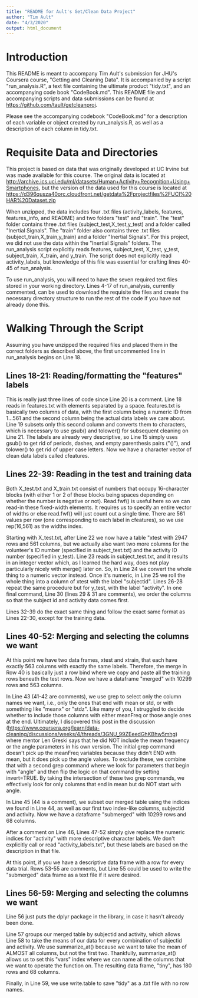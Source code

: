 ```yaml
---
title: "README for Ault's Get/Clean Data Project"
author: "Tim Ault"
date: "4/3/2020"
output: html_document
---
```


# Introduction

This README is meant to accompany Tim Ault's submission for JHU's Coursera course, "Getting and Cleaning Data". It is accompanied by a script "run_analysis.R", a text file containing the ultimate product "tidy.txt", and an accompanying code book "CodeBook.md". This README file and accompanying scripts and data submissions can be found at https://github.com/tault/getcleanproj.

Please see the accompanying codebook "CodeBook.md" for a description of each variable or object created by run_analysis.R, as well as a description of each column in tidy.txt.

# Requisite Data and Directories

This project is based on data that was originally developed at UC Irvine but was made available for this course. The original data is located at http://archive.ics.uci.edu/ml/datasets/Human+Activity+Recognition+Using+Smartphones, but the version of the data used for this course is located at https://d396qusza40orc.cloudfront.net/getdata%2Fprojectfiles%2FUCI%20HAR%20Dataset.zip

When unzipped, the data includes four .txt files (activity_labels, features, features_info, and README) and two folders "test" and "train". The "test" folder contains three .txt files (subject_test,X_test,y_test) and a folder called "Inertial Signals". The "train" folder also contains three .txt files (subject_train,X_train,y_train) and a folder "Inertial Signals". For this project, we did not use the data within the "Inertial Signals" folders. The run_analysis script explicitly reads features, subject_test, X_test, y_test, subject_train, X_train, and y_train. The script does not explicitly read activity_labels, but knowledge of this file was essential for crafting lines 40-45 of run_analysis.

To use run_analysis, you will need to have the seven required text files stored in your working directory. Lines 4-17 of run_analysis, currently commented, can be used to download the requisite the files and create the necessary directory structure to run the rest of the code if you have not already done this.

# Walking Through the Script

Assuming you have unzipped the required files and placed them in the correct folders as described above, the first uncommented line in run_analysis begins on Line 18.

## Lines 18-21: Reading/formatting the "features" labels

This is really just three lines of code since Line 20 is a comment. Line 18 reads in features.txt with elements separated by a space. features.txt is basically two columns of data, with the first column being a numeric ID from 1...561 and the second column being the actual data labels we care about. Line 19 subsets only this second column and converts them to characters, which is necessary to use gsub() and tolower() for subsequent cleaning on Line 21. The labels are already very descriptive, so Line 15 simply uses gsub() to get rid of periods, dashes, and empty parenthesis pairs ("()"), and tolower() to get rid of upper case letters. Now we have a character vector of clean data labels called cfeatures.

## Lines 22-39: Reading in the test and training data

Both X_test.txt and X_train.txt consist of numbers that occupy 16-character blocks (with either 1 or 2 of those blocks being spaces depending on whether the number is negative or not). Read.fwf() is useful here so we can read-in these fixed-width elements. It requires us to specify an entire vector of widths or else read.fwf() will just count out a single time. There are 561 values per row (one corresponding to each label in cfeatures), so we use rep(16,561) as the widths index.

Starting with X_test.txt, after Line 22 we now have a table "xtest with 2947 rows and 561 columns, but we actually also want two more columns for the volunteer's ID number (specified in subject_test.txt) and the activity ID number (specified in y_test). Line 23 reads in subject_test.txt, and it results in an integer vector which, as I learned the hard way, does not play particularly nicely with merge() later on. So, in Line 24 we convert the whole thing to a numeric vector instead. Once it's numeric, in Line 25 we roll the whole thing into a column of xtest with the label "subjectid". Lines 26-28 repeat the same procedure but for y_test, with the label "activity". In one final command, Line 30 (lines 29 & 31 are comments), we order the columns so that the subject id and activity data comes first.

Lines 32-39 do the exact same thing and follow the exact same format as Lines 22-30, except for the training data.

## Lines 40-52: Merging and selecting the columns we want

At this point we have two data frames, xtest and xtrain, that each have exactly 563 columns with exactly the same labels. Therefore, the merge in Row 40 is basically just a row bind where we copy and paste all the training rows beneath the test rows. Now we have a dataframe "merged" with 10299 rows and 563 columns.

In Line 43 (41-42 are comments), we use grep to select only the column names we want, i.e., only the ones that end with mean or std, or with something like "meanx" or "stdz". Like many of you, I struggled to decide whether to include those columns with either meanFreq or those angle ones at the end. Ultimately, I discovered this post in the discussion (https://www.coursera.org/learn/data-cleaning/discussions/weeks/4/threads/3GNU_99ZEeedGhKBhw5mhg) where mentor Len Greski says that he did NOT include the mean frequency or the angle parameters in his own version. The initial grep command doesn't pick up the meanFreq variables because they didn't END with mean, but it does pick up the angle values. To exclude these, we combine that with a second grep command where we look for parameters that begin with "angle" and then flip the logic on that command by setting invert=TRUE. By taking the intersection of these two grep commands, we effectively look for only columns that end in mean but do NOT start with angle.

In Line 45 (44 is a comment), we subset our merged table using the indices we found in Line 44, as well as our first two index-like columns, subjectid and activity. Now we have a dataframe "submerged" with 10299 rows and 68 columns.

After a comment on Line 46, Lines 47-52 simply give replace the numeric indices for "activity" with more descriptive character labels. We don't explicitly call or read "activity_labels.txt", but these labels are based on the description in that file.

At this point, if you we have a descriptive data frame with a row for every data trial. Rows 53-55 are comments, but Line 55 could be used to write the "submerged" data frame as a text file if it were desired. 

## Lines 56-59: Merging and selecting the columns we want

Line 56 just puts the dplyr package in the library, in case it hasn't already been done.

Line 57 groups our merged table by subjectid and activity, which allows Line 58 to take the means of our data for every combination of subjectid and activity. We use summarize_at() because we want to take the mean of ALMOST all columns, but not the first two. Thankfully, summarize_at() allows us to set this "vars" index where we can name all the columns that we want to operate the function on. The resulting data frame, "tiny", has 180 rows and 68 columns.

Finally, in Line 59, we use write.table to save "tidy" as a .txt file with no row names.